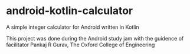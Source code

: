 # android-kotlin-calculator

A simple integer calculator for Android written in Kotlin

This project was done during the Android study jam with the guidence of facilitator Pankaj R Gurav, The Oxford College of Engineering

